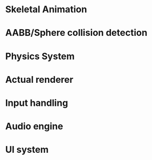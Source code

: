 
# Skeletal Animation
# AABB/Sphere collision detection
# Physics System
# Actual renderer
# Input handling
# Audio engine
# UI system


